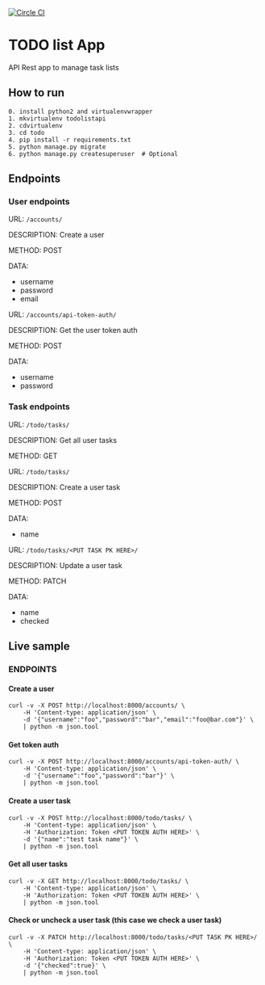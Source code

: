 [![Circle CI](https://circleci.com/gh/NekoTashi/todolist.svg?style=svg)](https://circleci.com/gh/NekoTashi/todolist)

# TODO list App
API Rest app to manage task lists


## How to run
```
0. install python2 and virtualenvwrapper
1. mkvirtualenv todolistapi
2. cdvirtualenv
3. cd todo
4. pip install -r requirements.txt
5. python manage.py migrate
6. python manage.py createsuperuser  # Optional
```


## Endpoints
### User endpoints
URL: `/accounts/`

DESCRIPTION: Create a user

METHOD: POST

DATA:

* username
* password
* email


URL: `/accounts/api-token-auth/`

DESCRIPTION: Get the user token auth

METHOD: POST

DATA:

* username
* password


### Task endpoints
URL: `/todo/tasks/`

DESCRIPTION: Get all user tasks

METHOD: GET


URL: `/todo/tasks/`

DESCRIPTION: Create a user task

METHOD: POST

DATA:

* name


URL: `/todo/tasks/<PUT TASK PK HERE>/`

DESCRIPTION: Update a user task

METHOD: PATCH

DATA:

* name
* checked


## Live sample
### ENDPOINTS
#### Create a user
```
curl -v -X POST http://localhost:8000/accounts/ \
	-H 'Content-type: application/json' \
	-d '{"username":"foo","password":"bar","email":"foo@bar.com"}' \
	| python -m json.tool
```

#### Get token auth
```
curl -v -X POST http://localhost:8000/accounts/api-token-auth/ \
	-H 'Content-type: application/json' \
	-d '{"username":"foo","password":"bar"}' \
	| python -m json.tool
```

#### Create a user task
```
curl -v -X POST http://localhost:8000/todo/tasks/ \
	-H 'Content-type: application/json' \
	-H 'Authorization: Token <PUT TOKEN AUTH HERE>' \
	-d '{"name":"test task name"}' \
	| python -m json.tool
```

#### Get all user tasks
```
curl -v -X GET http://localhost:8000/todo/tasks/ \
	-H 'Content-type: application/json' \
	-H 'Authorization: Token <PUT TOKEN AUTH HERE>' \
	| python -m json.tool
```

#### Check or uncheck a user task (this case we check a user task)
```
curl -v -X PATCH http://localhost:8000/todo/tasks/<PUT TASK PK HERE>/ \
	-H 'Content-type: application/json' \
	-H 'Authorization: Token <PUT TOKEN AUTH HERE>' \
	-d '{"checked":true}' \
	| python -m json.tool
```